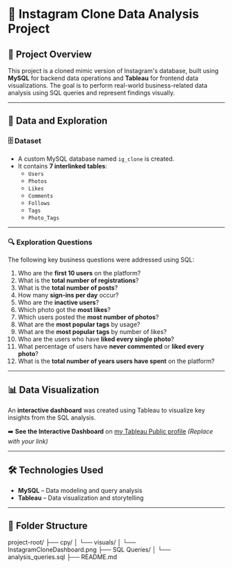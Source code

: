 # 📸 Instagram Clone Data Analysis Project

## 🧾 Project Overview

This project is a cloned mimic version of Instagram's database, built using **MySQL** for backend data operations and **Tableau** for frontend data visualizations. The goal is to perform real-world business-related data analysis using SQL queries and represent findings visually.

---

## 📂 Data and Exploration

### 🗄️ Dataset

- A custom MySQL database named `ig_clone` is created.
- It contains **7 interlinked tables**:
  - `Users`
  - `Photos`
  - `Likes`
  - `Comments`
  - `Follows`
  - `Tags`
  - `Photo_Tags`

---

### 🔍 Exploration Questions

The following key business questions were addressed using SQL:

1. Who are the **first 10 users** on the platform?
2. What is the **total number of registrations**?
3. What is the **total number of posts**?
4. How many **sign-ins per day** occur?
5. Who are the **inactive users**?
6. Which photo got the **most likes**?
7. Which users posted the **most number of photos**?
8. What are the **most popular tags** by usage?
9. What are the **most popular tags** by number of likes?
10. Who are the users who have **liked every single photo**?
11. What percentage of users have **never commented** or **liked every photo**?
12. What is the **total number of years users have spent** on the platform?

---

## 📊 Data Visualization

An **interactive dashboard** was created using Tableau to visualize key insights from the SQL analysis.

➡️ **See the Interactive Dashboard** on [my Tableau Public profile](#) *(Replace with your link)*

---

## 🛠️ Technologies Used

- **MySQL** – Data modeling and query analysis
- **Tableau** – Data visualization and storytelling

---

## 📁 Folder Structure

project-root/
├── cpy/
│ └── visuals/
│ └── InstagramCloneDashboard.png
├── SQL Queries/
│ └── analysis_queries.sql
├── README.md
